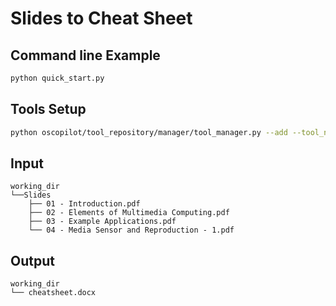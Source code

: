 # Slides to Cheat Sheet

## Command line Example

```bash
python quick_start.py
```

## Tools Setup

```bash
python oscopilot/tool_repository/manager/tool_manager.py --add --tool_name create_cheat_sheet --tool_path oscopilot/tool_repository/basic_tools/create_cheat_sheet.py
```

## Input
``` 
working_dir
└──Slides
    ├── 01 - Introduction.pdf
    ├── 02 - Elements of Multimedia Computing.pdf
    ├── 03 - Example Applications.pdf
    └── 04 - Media Sensor and Reproduction - 1.pdf
``` 

## Output
``` 
working_dir
└── cheatsheet.docx
```

